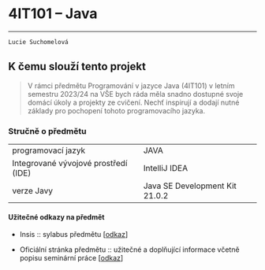 # 4IT101 – Java 
----------------

```sh
Lucie Suchomelová
```

## K čemu slouží tento projekt
>V rámci předmětu Programování v jazyce Java (4IT101) v letním semestru 2023/24 na VŠE bych ráda měla snadno dostupné svoje domácí úkoly a projekty ze cvičení. Nechť inspirují a dodají nutné základy pro pochopení tohoto programovacího jazyka.

### Stručně o předmětu
| | |
| ------ | ------ |
| programovací jazyk | JAVA |
|  Integrované vývojové prostředí (IDE) | IntelliJ IDEA|
| verze Javy | Java SE Development Kit 21.0.2 |

#### Užitečné odkazy na předmět
* Insis :: sylabus předmětu [[odkaz](https://insis.vse.cz/katalog/syllabus.pl?zpet=/katalog/index.pl?vzorek=4it101,Dohledat=Dohledat,obdobi=342,jak=dle_jmena;predmet=191107)]

* Oficiální stránka předmětu :: užitečné a doplňující informace včetně popisu seminární práce [[odkaz](https://java.vse.cz/4it101/Kral)]

  
